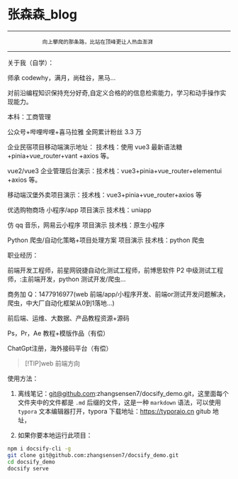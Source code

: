 <h1>张森森_blog</h1>

---

               向上攀爬的那条路，比站在顶峰更让人热血澎湃

---

关于我（自学）：

师承 codewhy，满月，尚硅谷，黑马...

对前沿编程知识保持充分好奇,自定义合格的的信息检索能力，学习和动手操作实现能力。

本科：工商管理

公众号+哔哩哔哩+喜马拉雅 全网累计粉丝 3.3 万

企业民宿项目移动端演示地址： 技术栈：使用 vue3 最新语法糖+pinia+vue_router+vant +axios 等。

vue2/vue3 企业管理后台演示：技术栈：vue3+pinia+vue_router+elementui +axios 等。

移动端汉堡外卖项目演示：技术栈：vue3+pinia+vue_router+axios 等

优选购物商场 小程序/app 项目演示 技术栈：uniapp

仿 qq 音乐，网易云小程序 项目演示 技术栈：原生小程序

Python 爬虫/自动化策略+项目处理方案 项目演示 技术栈：python 爬虫

职业经历：

前端开发工程师，前星网锐捷自动化测试工程师，前博思软件 P2 中级测试工程师，:主前端开发，python 测试开发/爬虫...

商务加 Q：1477916977(web 前端/app/小程序开发、前端or测试开发问题解决，爬虫，中大厂自动化框架从0到1落地...)

前后端、运维、大数据、产品教程资源+源码

Ps，Pr，Ae 教程+模版作品（有偿）

ChatGpt注册，海外接码平台（有偿）

> [!TIP]web 前端方向

使用方法：

1. 离线笔记：git@github.com:zhangsensen7/docsify_demo.git，这里面每个文件夹中的文件都是 `.md` 后缀的文件，这是一种 `markdown` 语法，可以使用 `typora` 文本编辑器打开，typora 下载地址：https://typoraio.cn
   gitub 地址，

2. 如果你要本地运行此项目：

```bash
npm i docsify-cli -g
git clone git@github.com:zhangsensen7/docsify_demo.git
cd docsify_demo
docsify serve
```
